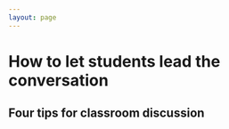 ```yaml
---
layout: page
---
```


How to let students lead the conversation
=========================================
## Four tips for classroom discussion

